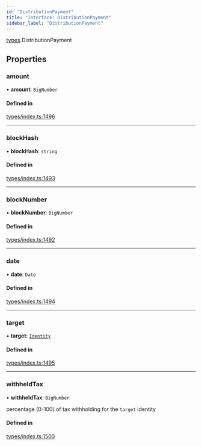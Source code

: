 ```yaml
---
id: "DistributionPayment"
title: "Interface: DistributionPayment"
sidebar_label: "DistributionPayment"
---
```


[types](../../../modules/Types/Types.md).DistributionPayment

## Properties

### amount

• **amount**: `BigNumber`

#### Defined in

[types/index.ts:1496](https://github.com/PolymeshAssociation/polymesh-sdk/blob/adcc38781/src/types/index.ts#L1496)

___

### blockHash

• **blockHash**: `string`

#### Defined in

[types/index.ts:1493](https://github.com/PolymeshAssociation/polymesh-sdk/blob/adcc38781/src/types/index.ts#L1493)

___

### blockNumber

• **blockNumber**: `BigNumber`

#### Defined in

[types/index.ts:1492](https://github.com/PolymeshAssociation/polymesh-sdk/blob/adcc38781/src/types/index.ts#L1492)

___

### date

• **date**: `Date`

#### Defined in

[types/index.ts:1494](https://github.com/PolymeshAssociation/polymesh-sdk/blob/adcc38781/src/types/index.ts#L1494)

___

### target

• **target**: [`Identity`](../../../classes/API/Entities/Identity/Identity.md)

#### Defined in

[types/index.ts:1495](https://github.com/PolymeshAssociation/polymesh-sdk/blob/adcc38781/src/types/index.ts#L1495)

___

### withheldTax

• **withheldTax**: `BigNumber`

percentage (0-100) of tax withholding for the `target` identity

#### Defined in

[types/index.ts:1500](https://github.com/PolymeshAssociation/polymesh-sdk/blob/adcc38781/src/types/index.ts#L1500)
